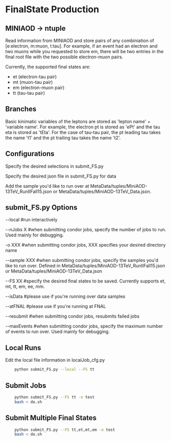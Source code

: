 FinalState Production
=====================

MINIAOD -> ntuple
-----------------
Read information from MINIAOD and store pairs of any combiniation of [e:electron, m:muon, t:tau]. 
For example, if an event had an electron and two muons while you requested to store em, there will 
be two entries in the final root file with the two possible electron-muon pairs.

Currently, the supported final states are: 
- et (electron-tau pair)
- mt (muon-tau pair)
- em (electron-muon pair)
- tt (tau-tau pair)


Branches
-----------------
Basic kinimatic variables of the leptons are stored as 'lepton name' + 'variable name'.
For example, the electron pt is stored as 'ePt' and the tau eta is stored as 'tEta'.
For the case of tau-tau pair, the pt leading tau takes the name 't1' and the pt trailing tau takes the name 't2'.


Configurations
-----------------
Specify the desired selections in submit_FS.py

Specify the desired json file in submit_FS.py for data

Add the sample you'd like to run over at MetaData/tuples/MiniAOD-13TeV_RunIIFall15.json or MetaData/tuples/MiniAOD-13TeV_Data.json.


submit_FS.py Options
-----------------
--local #run interactively 

--nJobs X #when submitting condor jobs, specify the number of jobs to run. Used mainly for debugging.

-o XXX #when submitting condor jobs, XXX specifies your desired directory name

--sample XXX #when submitting condor jobs, specify the samples you'd like to run over. Defined in MetaData/tuples/MiniAOD-13TeV_RunIIFall15.json or MetaData/tuples/MiniAOD-13TeV_Data.json

--FS XX #specify the desired final states to be saved. Currently supports et, mt, tt, em, ee, mm.

--isData #please use if you're running over data samples

--atFNAL #please use if you're running at FNAL

--resubmit #when submitting condor jobs, resubmits failed jobs

--maxEvents #when submitting condor jobs, specify the maximum number of events to run over. Used mainly for debugging.



Local Runs
----------
Edit the local file information in localJob_cfg.py

```bash
    python submit_FS.py --local --FS tt
```


Submit Jobs
---------------

```bash
    python submit_FS.py --FS tt -o test
    bash < do.sh
```

Submit Multiple Final States
----------------------------

```bash
    python submit_FS.py --FS tt,et,mt,em -o test
    bash < do.sh
```